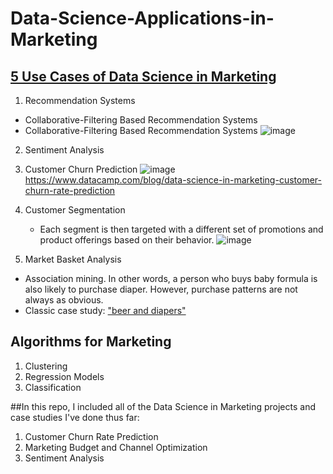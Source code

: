 # Data-Science-Applications-in-Marketing

## [5 Use Cases of Data Science in Marketing](https://www.datacamp.com/blog/5-ways-use-data-science-marketing)

1. Recommendation Systems
- Collaborative-Filtering Based Recommendation Systems
- Collaborative-Filtering Based Recommendation Systems
![image](https://github.com/AmberHou1230/Data-Science-Applications-in-Marketing/assets/116517923/30237c10-03d6-43ec-b31e-a94e89ed2dc4)

2. Sentiment Analysis

3. Customer Churn Prediction
![image](https://github.com/AmberHou1230/Data-Science-Applications-in-Marketing/assets/116517923/e4898491-cb91-4cd9-b2b0-a231bef4173e)
https://www.datacamp.com/blog/data-science-in-marketing-customer-churn-rate-prediction

4. Customer Segmentation
   - Each segment is then targeted with a different set of promotions and product offerings based on their behavior.
![image](https://github.com/AmberHou1230/Data-Science-Applications-in-Marketing/assets/116517923/e3ad87cf-cc8e-46a1-bd65-21c23da493c3)

5. Market Basket Analysis
- Association mining. In other words, a person who buys baby formula is also likely to purchase diaper. However, purchase patterns are not always as obvious.
- Classic case study: ["beer and diapers"](https://tdwi.org/articles/2016/11/15/beer-and-diapers-impossible-correlation.aspx)

## Algorithms for Marketing
1. Clustering
2. Regression Models
3. Classification

##In this repo, I included all of the Data Science in Marketing projects and case studies I've done thus far: 
1. Customer Churn Rate Prediction
2. Marketing Budget and Channel Optimization
3. Sentiment Analysis
